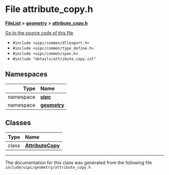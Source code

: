 

# File attribute\_copy.h



[**FileList**](files.md) **>** [**geometry**](dir_04894967a28d068f10a69f6e8a07a2cb.md) **>** [**attribute\_copy.h**](attribute__copy_8h.md)

[Go to the source code of this file](attribute__copy_8h_source.md)



* `#include <uipc/common/dllexport.h>`
* `#include <uipc/common/type_define.h>`
* `#include <uipc/common/span.h>`
* `#include "details/attribute_copy.inl"`













## Namespaces

| Type | Name |
| ---: | :--- |
| namespace | [**uipc**](namespaceuipc.md) <br> |
| namespace | [**geometry**](namespaceuipc_1_1geometry.md) <br> |


## Classes

| Type | Name |
| ---: | :--- |
| class | [**AttributeCopy**](classuipc_1_1geometry_1_1_attribute_copy.md) <br> |



















































------------------------------
The documentation for this class was generated from the following file `include/uipc/geometry/attribute_copy.h`

